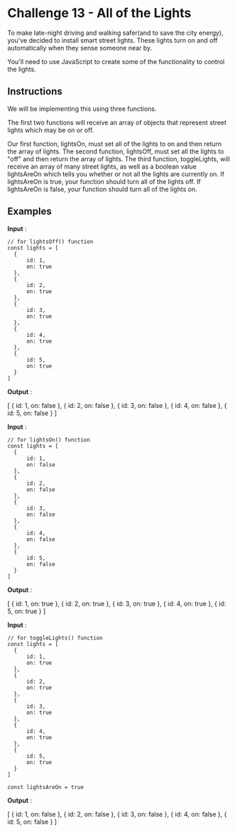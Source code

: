 # Challenge 13 - All of the Lights

To make late-night driving and walking safer(and to save the city energy), you've decided to install smart street lights. These lights turn on and off automatically when they sense someone near by.

You'll need to use JavaScript to create some of the functionality to control the lights.

## Instructions

We will be implementing this using three functions.

The first two functions will receive an array of objects that represent street lights which may be on or off.

Our first function, lightsOn, must set all of the lights to on and then return the array of lights.
The second function, lightsOff, must set all the lights to "off" and then return the array of lights.
The third function, toggleLights, will receive an array of many street lights, as well as a boolean value lightsAreOn which tells you whether or not all the lights are currently on. If lightsAreOn is true, your function should turn all of the lights off. If lightsAreOn is false, your function should turn all of the lights on.

## Examples

**Input** :

    // for lightsOff() function
    const lights = [
      {
          id: 1,
          on: true
      },
      {
          id: 2,
          on: true
      },
      {
          id: 3,
          on: true
      },
      {
          id: 4,
          on: true
      },
      {
          id: 5,
          on: true
      }
    ]

**Output** :

[
{
id: 1,
on: false
},
{
id: 2,
on: false
},
{
id: 3,
on: false
},
{
id: 4,
on: false
},
{
id: 5,
on: false
}
]

**Input** :

    // for lightsOn() function
    const lights = [
      {
          id: 1,
          on: false
      },
      {
          id: 2,
          on: false
      },
      {
          id: 3,
          on: false
      },
      {
          id: 4,
          on: false
      },
      {
          id: 5,
          on: false
      }
    ]

**Output** :

[
{
id: 1,
on: true
},
{
id: 2,
on: true
},
{
id: 3,
on: true
},
{
id: 4,
on: true
},
{
id: 5,
on: true
}
]

**Input** :

    // for toggleLights() function
    const lights = [
      {
          id: 1,
          on: true
      },
      {
          id: 2,
          on: true
      },
      {
          id: 3,
          on: true
      },
      {
          id: 4,
          on: true
      },
      {
          id: 5,
          on: true
      }
    ]

    const lightsAreOn = true

**Output** :

[
{
id: 1,
on: false
},
{
id: 2,
on: false
},
{
id: 3,
on: false
},
{
id: 4,
on: false
},
{
id: 5,
on: false
}
]
